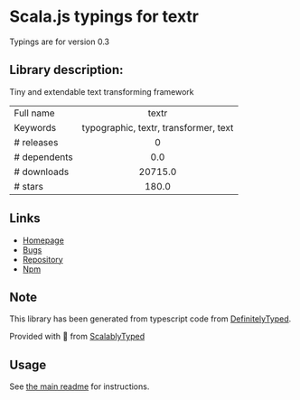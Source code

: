 
# Scala.js typings for textr

Typings are for version 0.3

## Library description:
Tiny and extendable text transforming framework

|                    |                 |
| ------------------ | :-------------: |
| Full name          | textr |
| Keywords           | typographic, textr, transformer, text |
| # releases         | 0 |
| # dependents       | 0.0 |
| # downloads        | 20715.0 |
| # stars            | 180.0 |

## Links
- [Homepage](https://github.com/shuvalov-anton/textr#readme)
- [Bugs](https://github.com/shuvalov-anton/textr/issues)
- [Repository](https://github.com/shuvalov-anton/textr)
- [Npm](https://www.npmjs.com/package/textr)
    


## Note
This library has been generated from typescript code from [DefinitelyTyped](https://definitelytyped.org).

Provided with :purple_heart: from [ScalablyTyped](https://github.com/oyvindberg/ScalablyTyped)

## Usage
See [the main readme](../../readme.md) for instructions.


